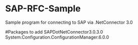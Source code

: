 # SAP-RFC-Sample
Sample program for connecting to SAP via .NetConnector 3.0

#Packages to add
SAPDotNetConnector3.0.3.0
System.Configuration.ConfigurationManager.6.0.0
